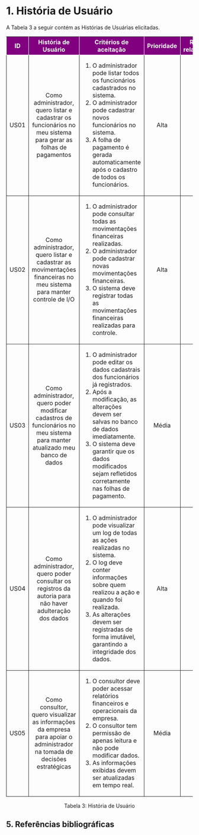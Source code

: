 
# 1. História de Usuário

A Tabela 3 a seguir contém as Histórias de Usuárias elicitadas. 
<table>
    <thead>
        <tr style="background-color: purple; color: white" >
            <th style="border-style:solid;border-width:1px;text-align:center">ID</th>
            <th style="border-style:solid;border-width:1px;text-align:center">História de Usuário</th>
            <th style="border-style:solid;border-width:1px;text-align:center">Critérios de aceitação</th>
            <th style="border-style:solid;border-width:1px;text-align:center">Prioridade</th>
            <th style="border-style:solid;border-width:1px;text-align:center">RF/RNF relacionado</th>
        </tr>
    </thead>
    <tbody>
        <tr>
            <span id="ustory-01"></span>
            <td style="border-style:solid;border-width:1px;text-align:center;vertical-align:middle" rowspan="1">US01</td>
            <td style="border-style:solid;border-width:1px;text-align:center;vertical-align:middle" rowspan="1">Como administrador, quero listar e cadastrar os funcionários no meu sistema para gerar as folhas de pagamentos</td>
            <td style="border-style:solid;border-width:1px;text-align:left;vertical-align:middle" rowspan="1"><ol><li>O administrador pode listar todos os funcionários cadastrados no sistema.</li><li>O administrador pode cadastrar novos funcionários no sistema.</li><li>A folha de pagamento é gerada automaticamente após o cadastro de todos os funcionários.</li></ol></td>
            <td style="border-style:solid;border-width:1px;text-align:center;vertical-align:middle">Alta</td>
            <td style="border-style:solid;border-width:1px;text-align:center;vertical-align:middle">RF03</td>
        </tr>
        <tr>
            <span id="ustory-02"></span>
            <td style="border-style:solid;border-width:1px;text-align:center;vertical-align:middle" rowspan="1">US02</td>
            <td style="border-style:solid;border-width:1px;text-align:center;vertical-align:middle" rowspan="1">Como administrador, quero listar e cadastrar as movimentações financeiras no meu sistema para manter controle de I/O</td>
            <td style="border-style:solid;border-width:1px;text-align:left;vertical-align:middle" rowspan="1"><ol><li>O administrador pode consultar todas as movimentações financeiras realizadas.</li><li>O administrador pode cadastrar novas movimentações financeiras.</li><li>O sistema deve registrar todas as movimentações financeiras realizadas para controle.</li></ol></td>
            <td style="border-style:solid;border-width:1px;text-align:center;vertical-align:middle">Alta</td>
            <td style="border-style:solid;border-width:1px;text-align:center;vertical-align:middle">RF04</td>
        </tr>
        <tr>
            <span id="ustory-03"></span>
            <td style="border-style:solid;border-width:1px;text-align:center;vertical-align:middle" rowspan="1">US03</td>
            <td style="border-style:solid;border-width:1px;text-align:center;vertical-align:middle" rowspan="1">Como administrador, quero poder modificar cadastros de funcionários no meu sistema para manter atualizado meu banco de dados</td>
            <td style="border-style:solid;border-width:1px;text-align:left;vertical-align:middle" rowspan="1"><ol><li>O administrador pode editar os dados cadastrais dos funcionários já registrados.</li><li>Após a modificação, as alterações devem ser salvas no banco de dados imediatamente.</li><li>O sistema deve garantir que os dados modificados sejam refletidos corretamente nas folhas de pagamento.</li></ol></td>
            <td style="border-style:solid;border-width:1px;text-align:center;vertical-align:middle">Média</td>
            <td style="border-style:solid;border-width:1px;text-align:center;vertical-align:middle">RF02</td>
        </tr>
        <tr>
            <span id="ustory-04"></span>
            <td style="border-style:solid;border-width:1px;text-align:center;vertical-align:middle" rowspan="1">US04</td>
            <td style="border-style:solid;border-width:1px;text-align:center;vertical-align:middle" rowspan="1">Como administrador, quero poder consultar os registros da autoria para não haver adulteração dos dados</td>
            <td style="border-style:solid;border-width:1px;text-align:left;vertical-align:middle" rowspan="1"><ol><li>O administrador pode visualizar um log de todas as ações realizadas no sistema.</li><li>O log deve conter informações sobre quem realizou a ação e quando foi realizada.</li><li>As alterações devem ser registradas de forma imutável, garantindo a integridade dos dados.</li></ol></td>
            <td style="border-style:solid;border-width:1px;text-align:center;vertical-align:middle">Alta</td>
            <td style="border-style:solid;border-width:1px;text-align:center;vertical-align:middle">RF01</td>
        </tr>
        <tr>
            <span id="ustory-05"></span>
            <td style="border-style:solid;border-width:1px;text-align:center;vertical-align:middle" rowspan="1">US05</td>
            <td style="border-style:solid;border-width:1px;text-align:center;vertical-align:middle" rowspan="1">Como consultor, quero visualizar as informações da empresa para apoiar o administrador na tomada de decisões estratégicas</td>
            <td style="border-style:solid;border-width:1px;text-align:left;vertical-align:middle" rowspan="1"><ol><li>O consultor deve poder acessar relatórios financeiros e operacionais da empresa.</li><li>O consultor tem permissão de apenas leitura e não pode modificar dados.</li><li>As informações exibidas devem ser atualizadas em tempo real.</li></ol></td>
            <td style="border-style:solid;border-width:1px;text-align:center;vertical-align:middle">Média</td>
            <td style="border-style:solid;border-width:1px;text-align:center;vertical-align:middle">RF05</td>
        </tr>
    </tbody>
</table>

<div style="text-align: center">
<p>Tabela 3: História de Usuário</p>
</div>

## 5. Referências bibliográficas
